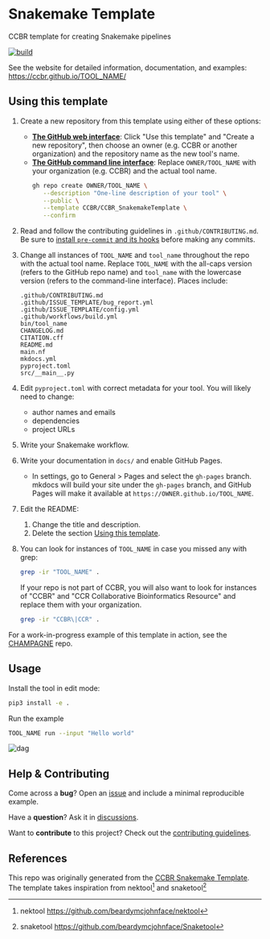 # Snakemake Template <!-- TODO: replace this header with TOOL_NAME -->

CCBR template for creating Snakemake pipelines <!-- TODO: replace this line with the description of TOOL_NAME -->

[![build](https://github.com/CCBR/CCBR_SnakemakeTemplate/actions/workflows/build.yml/badge.svg)](https://github.com/CCBR/CCBR_SnakemakeTemplate/actions/workflows/build.yml) <!-- TODO: replace CCBR/CCBR_SnakemakeTemplate with your OWNER/TOOL_NAME -->

See the website for detailed information, documentation, and examples:
<https://ccbr.github.io/TOOL_NAME/>

## Using this template

1. Create a new repository from this template using either of these options:
   - [**The GitHub web interface**](https://github.com/CCBR/CCBR_SnakemakeTemplate):
     Click "Use this template" and "Create a new repository", then choose an owner (e.g. CCBR or another organization) and the repository name as the new tool's name.
   - [**The GitHub command line interface**](https://cli.github.com/):
     Replace `OWNER/TOOL_NAME` with your organization (e.g. CCBR) and the actual tool name.
     ```sh
     gh repo create OWNER/TOOL_NAME \
        --description "One-line description of your tool" \
        --public \
        --template CCBR/CCBR_SnakemakeTemplate \
        --confirm
     ```
1. Read and follow the contributing guidelines in `.github/CONTRIBUTING.md`.
   Be sure to [install `pre-commit` and its hooks](.github/CONTRIBUTING.md#use-pre-commit-hooks) before making any commits.
1. Change all instances of `TOOL_NAME` and `tool_name` throughout the repo with the actual tool name.
   Replace `TOOL_NAME` with the all-caps version (refers to the GitHub repo name)
   and `tool_name` with the lowercase version (refers to the command-line interface). Places include:

   <!--
   grep -irl tool_name . | sort | sed "s|\./||"
   -->

   ```
   .github/CONTRIBUTING.md
   .github/ISSUE_TEMPLATE/bug_report.yml
   .github/ISSUE_TEMPLATE/config.yml
   .github/workflows/build.yml
   bin/tool_name
   CHANGELOG.md
   CITATION.cff
   README.md
   main.nf
   mkdocs.yml
   pyproject.toml
   src/__main__.py
   ```

1. Edit `pyproject.toml` with correct metadata for your tool. You will likely need to change:
   - author names and emails
   - dependencies
   - project URLs
1. Write your Snakemake workflow.
1. Write your documentation in `docs/` and enable GitHub Pages.
   - In settings, go to General > Pages and select the `gh-pages` branch.
     mkdocs will build your site under the `gh-pages` branch, and GitHub Pages will make it available at `https://OWNER.github.io/TOOL_NAME`.
1. Edit the README:
   1. Change the title and description.
   1. Delete the section [Using this template](README.md##using-this-template).
1. You can look for instances of `TOOL_NAME` in case you missed any with grep:

   ```sh
   grep -ir "TOOL_NAME" .
   ```

   If your repo is not part of CCBR, you will also want to look for instances of "CCBR" and "CCR Collaborative Bioinformatics Resource" and replace them with your organization.

   ```sh
   grep -ir "CCBR\|CCR" .
   ```

For a work-in-progress example of this template in action, see the [CHAMPAGNE](https://github.com/CCBR/CHAMPAGNE) repo.

## Usage

Install the tool in edit mode:

```sh
pip3 install -e .
```

Run the example

```sh
TOOL_NAME run --input "Hello world"
```

![dag](assets/dag.png)

## Help & Contributing

Come across a **bug**? Open an [issue](https://github.com/CCBR/TOOL_NAME/issues) and include a minimal reproducible example.

Have a **question**? Ask it in [discussions](https://github.com/CCBR/TOOL_NAME/discussions).

Want to **contribute** to this project? Check out the [contributing guidelines](docs/contributing.md).

## References

This repo was originally generated from the [CCBR Snakemake Template](https://github.com/CCBR/CCBR_SnakemakeTemplate).
The template takes inspiration from nektool[^1] and snaketool[^2]

[^1]: nektool https://github.com/beardymcjohnface/nektool
[^2]: snaketool https://github.com/beardymcjohnface/Snaketool
